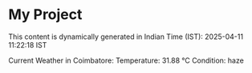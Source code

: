 # My Project

This content is dynamically generated in Indian Time (IST): 2025-04-11 11:22:18 IST


Current Weather in Coimbatore:
Temperature: 31.88 °C
Condition: haze

